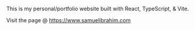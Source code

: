 This is my personal/portfolio website built with React, TypeScript, & Vite.

Visit the page @ https://www.samuelibrahim.com
